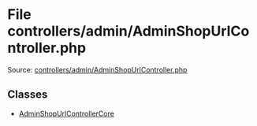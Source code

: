 File controllers/admin/AdminShopUrlController.php
=========
Source: [controllers/admin/AdminShopUrlController.php](https://github.com/PrestaShop/PrestaShop/blob/1.6.1.1/controllers/admin/AdminShopUrlController.php)


Classes
-------

* [AdminShopUrlControllerCore](class.AdminShopUrlControllerCore.md)

